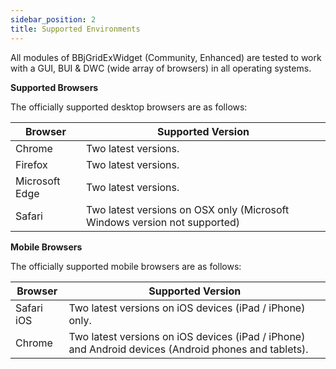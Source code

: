 ```yaml
---
sidebar_position: 2
title: Supported Environments
---
```


All modules of BBjGridExWidget (Community, Enhanced) are tested to work with a GUI, BUI & DWC (wide array of browsers) in all operating systems.

**Supported Browsers**

The officially supported desktop browsers are as follows:

| Browser           | Supported Version                                                         |
|-------------------|---------------------------------------------------------------------------|
| Chrome            | Two latest versions.                                                      |
| Firefox           | Two latest versions.                                                      |
| Microsoft Edge    | Two latest versions.                                                      |
| Safari            | Two latest versions on OSX only (Microsoft Windows version not supported) |

**Mobile Browsers**

The officially supported mobile browsers are as follows:

| Browser    | Supported Version                                                                                    |
|------------|------------------------------------------------------------------------------------------------------|
| Safari iOS | Two latest versions on iOS devices (iPad / iPhone) only.                                             |
| Chrome     | Two latest versions on iOS devices (iPad / iPhone) and Android devices (Android phones and tablets). |